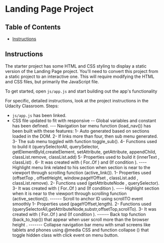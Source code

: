 ﻿# Landing Page Project

## Table of Contents

* [Instructions](#instructions)

## Instructions

The starter project has some HTML and CSS styling to display a static version of the Landing Page project. You'll need to convert this project from a static project to an interactive one. This will require modifying the HTML and CSS files, but primarily the JavaScript file.

To get started, open `js/app.js` and start building out the app's functionality

For specific, detailed instructions, look at the project instructions in the Udacity Classroom.
Steps:
- `js/app.js` has been linked.
- CSS file updated to fit with responsive 
-- Global variables and constant has been defined.
--- Navigation bar menu function (load_nav()) has been built with these features:
1-	Auto generated based on sections loaded in the DOM.
2-	If links more than four, then sub menu generated.
3-	The sub menu toggled with function toggle_sub().
4-	Functions used to build it (querySelectorAll, querySelector, getElementById,createElement,  setAttribute, getAttribute, appendChild, classList.remove, classList.add)
5-	Properties used to build it (innerText , classList) .
6-	It was created with ( For..Of )  and  (If condition ).
---- Highlight menu link related to his section when section is near to the viewport through scrolling function (active_link()).
1-	Properties  used (offsetTop , offsetHeight, window.pageYOffset , classList.add , classList.remove).
2-	Functions used (getAttributeNode , querySelector).
3-	It was created with ( For..Of )  and  (If condition ).
 ---- Highlight section when it is near to the viewport through scrolling function (active_section()).
------ Scroll to anchor ID using scrollTO event smoothly 
1-	Properties  used (pageYOffset,length).
2-	Functions used (querySelectorAll,getAttributeNode,substr,offsetTop,scrollTo).
3-	It was created with ( For..Of )  and  (If condition ).
------ Back top function (back_to_top()) that appear when user scroll more than the browser height .
------- Collapse navigation bar menu with small screens like tablets and phones using @media CSS and function collapse () that toggle hidden class with click event on menu button.


